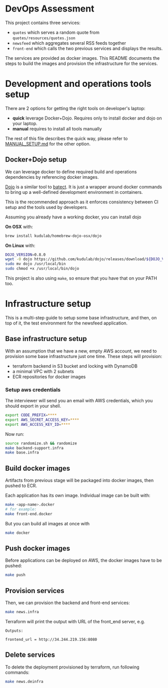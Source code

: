 # DevOps Assessment

This project contains three services:

* `quotes` which serves a random quote from `quotes/resources/quotes.json`
* `newsfeed` which aggregates several RSS feeds together
* `front-end` which calls the two previous services and displays the results.

The services are provided as docker images. This README documents the steps to build the images and provision the infrastructure for the services.

# Development and operations tools setup

There are 2 options for getting the right tools on developer's laptop:
 * **quick** leverage Docker+Dojo. Requires only to install docker and dojo on your laptop.
 * **manual** requires to install all tools manually

 The rest of this file describes the quick way, please refer to [MANUAL_SETUP.md](MANUAL_SETUP.md) for the other option.

## Docker+Dojo setup

We can leverage docker to define required build and operations dependencies by referencing docker images.

[Dojo](https://github.com/kudulab/dojo) is a similar tool to [batect](https://github.com/charleskorn/batect/). It is just a wrapper around docker commands to bring up a well-defined development environment in containers.

This is the recommended approach as it enforces consistency between CI setup and the tools used by developers.

Assuming you already have a working docker, you can install dojo

**On OSX** with:

```sh
brew install kudulab/homebrew-dojo-osx/dojo
```

**On Linux** with:

```sh
DOJO_VERSION=0.8.0
wget -O dojo https://github.com/kudulab/dojo/releases/download/${DOJO_VERSION}/dojo_linux_amd64
sudo mv dojo /usr/local/bin
sudo chmod +x /usr/local/bin/dojo
```

This project is also using `make`, so ensure that you have that on your PATH too.

# Infrastructure setup

This is a multi-step guide to setup some base infrastructure, and then, on top of it, the test environment for the newsfeed application.

## Base infrastructure setup

With an assumption that we have a new, empty AWS account, we need to provision some base infrastructure just one time.
These steps will provision:
 * terraform backend in S3 bucket and locking with DynamoDB
 * a minimal VPC with 2 subnets
 * ECR repositories for docker images

### Setup aws credentials
The interviewer will send you an email with AWS credentials, which you should export in your shell.

```sh
export CODE_PREFIX=****
export AWS_SECRET_ACCESS_KEY=****
export AWS_ACCESS_KEY_ID=****
```

Now run:

```sh
source randomize.sh && randomize
make backend-support.infra
make base.infra
```

## Build docker images

Artifacts from previous stage will be packaged into docker images, then pushed to ECR.

Each application has its own image. Individual image can be built with:

```sh
make <app-name>.docker
# for example:
make front-end.docker
```

But you can build all images at once with

```sh
make docker
```

## Push docker images

Before applications can be deployed on AWS, the docker images have to be pushed:

```sh
make push
```

## Provision services

Then, we can provision the backend and front-end services:

```sh
make news.infra
```

Terraform will print the output with URL of the front_end server, e.g.

```
Outputs:

frontend_url = http://34.244.219.156:8080
```

## Delete services

To delete the deployment provisioned by terraform, run following commands:

```sh
make news.deinfra
```
